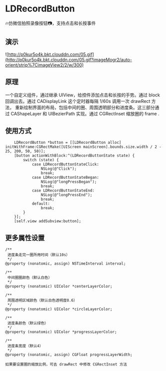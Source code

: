 # LDRecordButton
🔥仿微信拍照录像按钮📷，支持点击和长按事件

## 演示
![http://p0kur5o4k.bkt.clouddn.com/05.gif](http://p0kur5o4k.bkt.clouddn.com/05.gif?imageMogr2/auto-orient/strip%7CimageView2/2/w/300)
## 原理
一个自定义组件，通过继承 UIView，给控件添加点击和长按的手势。通过 block 回调出去。通过 CADisplayLink 这个定时器每隔 1/60s 调用一次 drawRect 方法， 重新绘制界面的布局，包括中间的圈、周围透明部分和进度条。这三部分通过 CAShapeLayer 和 UIBezierPath 实现。通过 CGRectInset 缩放圈的 frame .

## 使用方式
```
    LDRecordButton *button = [[LDRecordButton alloc] initWithFrame:CGRectMake([UIScreen mainScreen].bounds.size.width / 2 - 25, 200, 50, 50)];
    [button actionWithBlock:^(LDRecordButtonState state) {
        switch (state) {
            case LDRecordButtonStateClick:
                NSLog(@"Click");
                break;
            case LDRecordButtonStateBegan:
                NSLog(@"longPressBegan");
                break;
            case LDRecordButtonStateEnd:
                NSLog(@"longPressEnd");
                break;
            default:
                break;
        }
    }];
    [self.view addSubview:button];
```
## 更多属性设置
```
/**
 进度条走完一圈所用时间（默认10s）
 */
@property (nonatomic, assign) NSTimeInterval interval;

/**
 中间圈圈颜色（默认白色）
 */
@property (nonatomic) UIColor *centerLayerColor;

/**
 周围透明区域颜色（默认白色透明度0.6）
 */
@property (nonatomic) UIColor *circleLayerColor;

/**
 进度条颜色（默认绿色）
 */
@property (nonatomic) UIColor *progressLayerColor;

/**
 进度条宽度（默认4）
 */
@property (nonatomic, assign) CGFloat progressLayerWidth;

如果要设置圈的缩放比例，可去 drawRect 中修改 CGRectInset 方法
```
